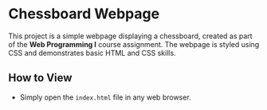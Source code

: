 # Chessboard Webpage

This project is a simple webpage displaying a chessboard, created as part of the **Web Programming I** course assignment. The webpage is styled using CSS and demonstrates basic HTML and CSS skills.

## How to View

- Simply open the `index.html` file in any web browser.

